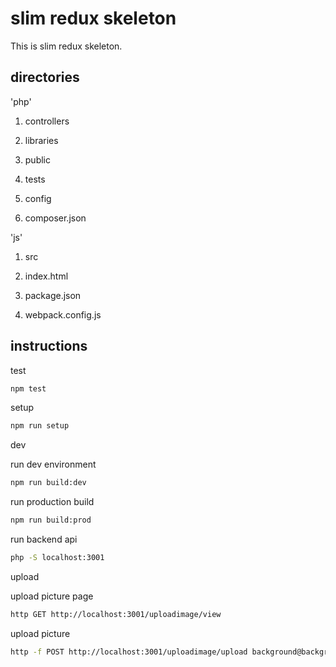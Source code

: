 # slim redux skeleton
This is slim redux skeleton.

## directories

'php'

1. controllers

2. libraries

3. public

4. tests

5. config

6. composer.json

'js'

1. src

2. index.html

3. package.json

4. webpack.config.js


## instructions 

test

```bash
npm test
```

setup

```bash
npm run setup
```

dev

run dev environment
```bash
npm run build:dev
```

run production build
```bash
npm run build:prod
```

run backend api
```bash
php -S localhost:3001
```

upload

upload picture page
```bash
http GET http://localhost:3001/uploadimage/view
```

upload picture 

```bash
http -f POST http://localhost:3001/uploadimage/upload background@background.jpg
```

